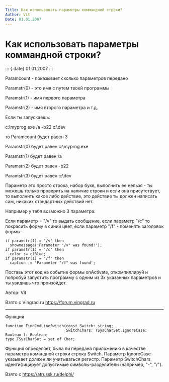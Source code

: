 ```yaml
---
Title: Как использовать параметры коммандной строки?
Author: Vit
Date: 01.01.2007
---
```



Как использовать параметры коммандной строки?
=============================================

::: {.date}
01.01.2007
:::

Paramcount - показывает сколько параметров передано

Paramstr(0) - это имя с путем твоей программы

Paramstr(1) - имя первого параметра

Paramstr(2) - имя второго параметра и т.д.

Если ты запускаешь:

с:\\myprog.exe /a -b22 c:\\dev

то Paramcount будет равен 3

Paramstr(0) будет равен с:\\myprog.exe

Paramstr(1) будет равен /a

Paramstr(2) будет равен -b22

Paramstr(3) будет равен c:\\dev

Параметр это просто строка, набор букв, выполнить ее нельзя - ты можешь
только проверить на наличие строки и если она присутствует, то выполнить
какое либо действие, это действие ты должен написать сам, никаких
стандартных действий нет.

Например у тебя возможно 3 параметра:

Если параметр = "/v" то выдать сообщение, если параметр "/c" то
покрасить форму в синий цвет, если параметр "/f" - поменять заголовок
формы:

    if paramstr(1) = '/v' then
      showmessage('Parameter "/v" was found!');
    if paramstr(1) = '/c' then
      color := clBlue;
    if paramstr(1) = '/f' then
      caption := 'Parameter "/f" was found';

Поставь этот код на событие формы onActivate, откомпиллируй и попробуй
запустить программу с одним из 3х указанных параметров и ты увидишь что
произойдет.

Автор: Vit

Взято с Vingrad.ru <https://forum.vingrad.ru>

------------------------------------------------------------------------

Функция

    function FindCmdLineSwitch(const Switch: string;
                               SwitchChars: TSysCharSet;IgnoreCase: Boolean ): Boolean; 
    type TSysCharSet = set of Char;

Функция определяет, была ли передана приложению в качестве параметра
командной строки строка Switch. Параметр IgnoreCase указывает должен ли
учитываться регистр. Параметр SwitchChars идентифицирует допустимые
символы-разделители (например, "-", "/").

Взято с <https://atrussk.ru/delphi/>
